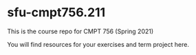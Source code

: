 # sfu-cmpt756.211

This is the course repo for CMPT 756 (Spring 2021)

You will find resources for your exercises and term project here.

